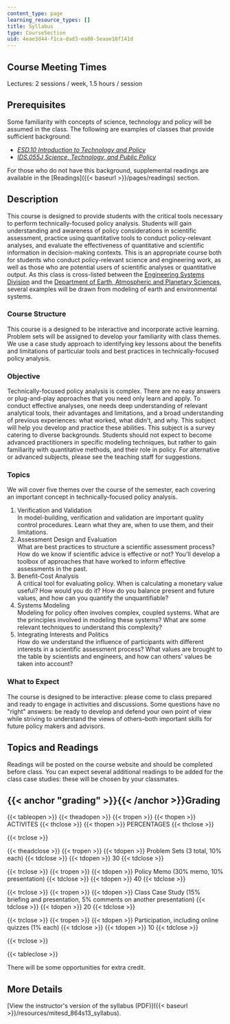 ```yaml
---
content_type: page
learning_resource_types: []
title: Syllabus
type: CourseSection
uid: 4eae3d44-f1ca-dad3-ea80-5eaae18f141d
---
```


Course Meeting Times
--------------------

Lectures: 2 sessions / week, 1.5 hours / session

Prerequisites
-------------

Some familiarity with concepts of science, technology and policy will be assumed in the class. The following are examples of classes that provide sufficient background:

*   [_ESD.10 Introduction to Technology and Policy_](/courses/esd-10-introduction-to-technology-and-policy-fall-2006/)
*   [_IDS.055J Science, Technology, and Public Policy_](http://student.mit.edu/catalog/search.cgi?search=ids.055J&style=verbatim)

For those who do not have this background, supplemental readings are available in the [Readings]({{< baseurl >}}/pages/readings) section.

Description
-----------

This course is designed to provide students with the critical tools necessary to perform technically-focused policy analysis. Students will gain understanding and awareness of policy considerations in scientific assessment, practice using quantitative tools to conduct policy-relevant analyses, and evaluate the effectiveness of quantitative and scientific information in decision-making contexts. This is an appropriate course both for students who conduct policy-relevant science and engineering work, as well as those who are potential users of scientific analyses or quantitative output. As this class is cross-listed between the [Engineering Systems Division](./resolveuid/b892168b103145c23814cbabd6744d8c) and the [Department of Earth, Atmospheric and Planetary Sciences](./resolveuid/7df4dc8c0cb62d722230b25ff57ca9cb), several examples will be drawn from modeling of earth and environmental systems.

### Course Structure

This course is a designed to be interactive and incorporate active learning. Problem sets will be assigned to develop your familiarity with class themes. We use a case study approach to identifying key lessons about the benefits and limitations of particular tools and best practices in technically-focused policy analysis.

### Objective

Technically-focused policy analysis is complex. There are no easy answers or plug-and-play approaches that you need only learn and apply. To conduct effective analyses, one needs deep understanding of relevant analytical tools, their advantages and limitations, and a broad understanding of previous experiences: what worked, what didn't, and why. This subject will help you develop and practice these abilities. This subject is a survey catering to diverse backgrounds. Students should not expect to become advanced practitioners in specific modeling techniques, but rather to gain familiarity with quantitative methods, and their role in policy. For alternative or advanced subjects, please see the teaching staff for suggestions.

### Topics

We will cover five themes over the course of the semester, each covering an important concept in technically-focused policy analysis.

1.  Verification and Validation  
    In model-building, verification and validation are important quality control procedures. Learn what they are, when to use them, and their limitations.
2.  Assessment Design and Evaluation  
    What are best practices to structure a scientific assessment process? How do we know if scientific advice is effective or not? You'll develop a toolbox of approaches that have worked to inform effective assessments in the past.
3.  Benefit-Cost Analysis  
    A critical tool for evaluating policy. When is calculating a monetary value useful? How would you do it? How do you balance present and future values, and how can you quantify the unquantifiable?
4.  Systems Modeling  
    Modeling for policy often involves complex, coupled systems. What are the principles involved in modeling these systems? What are some relevant techniques to understand this complexity?
5.  Integrating Interests and Politics  
    How do we understand the influence of participants with different interests in a scientific assessment process? What values are brought to the table by scientists and engineers, and how can others' values be taken into account?

### What to Expect

The course is designed to be interactive: please come to class prepared and ready to engage in activities and discussions. Some questions have no "right" answers: be ready to develop and defend your own point of view while striving to understand the views of others–both important skills for future policy makers and advisors.

Topics and Readings
-------------------

Readings will be posted on the course website and should be completed before class. You can expect several additional readings to be added for the class case studies: these will be chosen by your classmates.

{{< anchor "grading" >}}{{< /anchor >}}Grading
----------------------------------------------

{{< tableopen >}}
{{< theadopen >}}
{{< tropen >}}
{{< thopen >}}
ACTIVITES
{{< thclose >}}
{{< thopen >}}
PERCENTAGES
{{< thclose >}}

{{< trclose >}}

{{< theadclose >}}
{{< tropen >}}
{{< tdopen >}}
Problem Sets (3 total, 10% each)
{{< tdclose >}}
{{< tdopen >}}
30
{{< tdclose >}}

{{< trclose >}}
{{< tropen >}}
{{< tdopen >}}
Policy Memo (30% memo, 10% presentation)
{{< tdclose >}}
{{< tdopen >}}
40
{{< tdclose >}}

{{< trclose >}}
{{< tropen >}}
{{< tdopen >}}
Class Case Study (15% briefing and presentation, 5% comments on another presentation)
{{< tdclose >}}
{{< tdopen >}}
20
{{< tdclose >}}

{{< trclose >}}
{{< tropen >}}
{{< tdopen >}}
Participation, including online quizzes (1% each)
{{< tdclose >}}
{{< tdopen >}}
10
{{< tdclose >}}

{{< trclose >}}

{{< tableclose >}}

There will be some opportunities for extra credit.

More Details
------------

[View the instructor's version of the syllabus (PDF)]({{< baseurl >}}/resources/mitesd_864s13_syllabus).